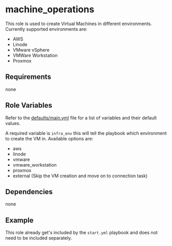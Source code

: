 # machine_operations

This role is used to create Virtual Machines in different environments. Currently supported environments are:

- AWS
- Linode
- VMware vSphere
- VMWare Workstation
- Proxmox

## Requirements

none

## Role Variables

Refer to the [defaults/main.yml](https://github.com/novateams/nova.core/blob/main/nova/core/roles/machine_operations/defaults/main.yml) file for a list of variables and their default values.

A required variable is `infra_env` this will tell the playbook which environment to create the VM in. Available options are:

- aws
- linode
- vmware
- vmware_workstation
- proxmox
- external (Skip the VM creation and move on to connection task)

## Dependencies

none

## Example

This role already get's included by the `start.yml` playbook and does not need to be included separately.
